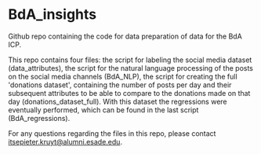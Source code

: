 # BdA_insights
Github repo containing the code for data preparation of data for the BdA ICP.

This repo contains four files: the script for labeling the social media dataset (data_attributes), 
the script for the natural language processing of the posts on the social media channels (BdA_NLP),
the script for creating the full 'donations dataset', containing the number of posts per day and their subsequent attributes
to be able to compare to the donations made on that day (donations_dataset_full). With this dataset the regressions were eventually performed, which can be found in
the last script (BdA_regressions).

For any questions regarding the files in this repo, please contact itsepieter.kruyt@alumni.esade.edu.
